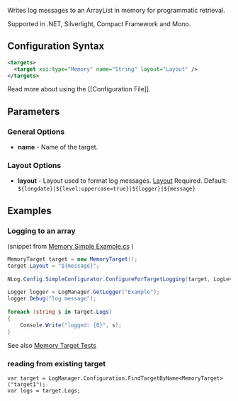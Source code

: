 Writes log messages to an ArrayList in memory for programmatic retrieval. 

Supported in .NET, Silverlight, Compact Framework and Mono.

## Configuration Syntax
```xml
<targets>
  <target xsi:type="Memory" name="String" layout="Layout" />
</targets>
```
Read more about using the [[Configuration File]].

## Parameters
### General Options
* **name** - Name of the target.

### Layout Options
* **layout** - Layout used to format log messages. [Layout](Data-types) Required. Default: `${longdate}|${level:uppercase=true}|${logger}|${message}`

## Examples
### Logging to an array
(snippet from    [Memory Simple Example.cs](https://github.com/NLog/NLog/blob/43eca983676d87f1d9d9f28872304236393827ba/examples/targets/Configuration%20API/Memory/Simple/Example.cs)  )

```c#
MemoryTarget target = new MemoryTarget();                                                  
target.Layout = "${message}";                                                              
                                                                                           
NLog.Config.SimpleConfigurator.ConfigureForTargetLogging(target, LogLevel.Debug);          
                                                                                           
Logger logger = LogManager.GetLogger("Example");                                           
logger.Debug("log message");                                                               
                                                                                           
foreach (string s in target.Logs)                                                          
{                                                                                          
    Console.Write("logged: {0}", s);                                                       
}                                                                                          
```

See also [Memory Target Tests](https://github.com/NLog/NLog/blob/43eca983676d87f1d9d9f28872304236393827ba/tests/NLog.UnitTests/Targets/MemoryTargetTests.cs)

### reading from existing target

```
var target = LogManager.Configuration.FindTargetByName<MemoryTarget>("target1");
var logs = target.Logs;
```